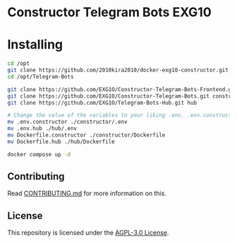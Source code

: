 # Constructor Telegram Bots EXG10

# Installing
```bash
cd /opt
git clone https://github.com/2010kira2010/docker-exg10-constructor.git Telegram-Bots
cd /opt/Telegram-Bots

git clone https://github.com/EXG1O/Constructor-Telegram-Bots-Frontend.git frontend
git clone https://github.com/EXG1O/Constructor-Telegram-Bots.git constructor
git clone https://github.com/EXG1O/Telegram-Bots-Hub.git hub

# Change the value of the variables to your liking .env, .env.constructor, .env.hub
mv .env.constructor ./constructor/.env
mv .env.hub ./hub/.env
mv Dockerfile.constructor ./constructor/Dockerfile
mv Dockerfile.hub ./hub/Dockerfile

docker compose up -d
```

## Contributing
Read [CONTRIBUTING.md](CONTRIBUTING.md) for more information on this.

## License
This repository is licensed under the [AGPL-3.0 License](LICENSE).